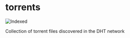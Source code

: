 torrents 
========
![Indexed](https://img.shields.io/badge/indexed-150658-blue)

Collection of torrent files discovered in the DHT network
